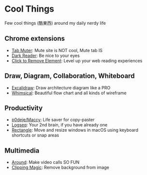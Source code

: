 # Cool Things

Few cool things (酷東西) around my daily nerdy life 

## Chrome extensions

* [Tab Muter](https://chrome.google.com/webstore/detail/tab-muter/bnclejfcblondkjliiblkojdeloomadd?hl=en): Mute site is NOT cool, Mute tab IS
* [Dark Reader](https://darkreader.org/): Be nice to your eyes
* [Click to Remove Element](https://chrome.google.com/webstore/detail/click-to-remove-element/jcgpghgjhhahcefnfpbncdmhhddedhnk?hl=en): Level up your web reading experiences

## Draw, Diagram, Collaboration, Whiteboard

* [Excalidraw](https://excalidraw.com/): Draw architecture diagram like a PRO
* [Whimsical](https://whimsical.com/): Beautiful flow chart and all kinds of wireframe

## Productivity

* [p0deje/Maccy](https://github.com/p0deje/Maccy): Life saver for copy-paster
* [Logseq](https://logseq.com/): Your 2nd brain, if you have already one
* [Rectangle](https://rectangleapp.com/): Move and resize windows in macOS using keyboard shortcuts or snap areas

## Multimedia

* [Around](https://www.around.co/): Make video calls SO FUN
* [Clipping Magic](https://clippingmagic.com/): Remove background from image
